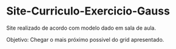 # Site-Curriculo-Exercicio-Gauss
Site realizado de acordo com modelo dado em sala de aula.

Objetivo: Chegar o mais próximo possivel do grid apresentado.
